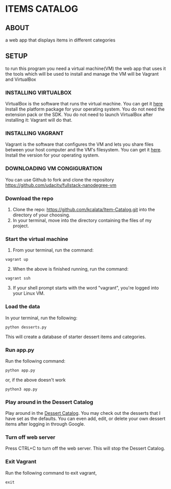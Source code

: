 # ITEMS CATALOG

## ABOUT
a web app that displays items in different categories

## SETUP
to run this program you need a virtual machine(VM)
the web app that uses it
the tools which will be used to install and manage the VM will be Vagrant and VirtualBox
### INSTALLING VIRTUALBOX
VirtualBox is the software that runs the virtual machine. You can get it [here](https://www.virtualbox.org/wiki/Download_Old_Builds_5_1)
Install the platform package for your operating system. You do not need the extension pack or the SDK.
You do not need to launch VirtualBox after installing it: Vagrant will do that.

### INSTALLING VAGRANT
Vagrant is the software that configures the VM and lets you share files between your host computer and
the VM's filesystem. You can get it [here](https://www.vagrantup.com/downloads.html). Install the version for your operating system.

### DOWNLOADING VM CONGIGURATION
You can use Github to fork and clone the repository https://github.com/udacity/fullstack-nanodegree-vm

### Download the repo
1. Clone the repo: https://github.com/kcalata/Item-Catalog.git into the directory of your choosing.
2. In your terminal, move into the directory containing the files of my project.

### Start the virtual machine
1. From your terminal, run the command:
```
vagrant up
```
2. When the above is finished running, run the command:
```
vagrant ssh
```
3. If your shell prompt starts with the word "vagrant", you're logged into your Linux VM.

### Load the data
In your terminal, run the following:
```
python desserts.py
```
This will create a database of starter dessert items and categories.

 ### Run app.py
 Run the following command:
 ```
 python app.py
 ```
 or, if the above doesn't work
 ```
 python3 app.py
 ```
 
 ### Play around in the Dessert Catalog
 Play around in the [Dessert Catalog](http://localhost:8000/catalog).
 You may check out the desserts that I have set as the defaults. You can even add, edit, or delete your own dessert items after logging in through Google.
 
 ### Turn off web server
 Press CTRL+C to turn off the web server. This will stop the Dessert Catalog.
 
 ### Exit Vagrant
 Run the following command to exit vagrant,
 ```
 exit
 ```
